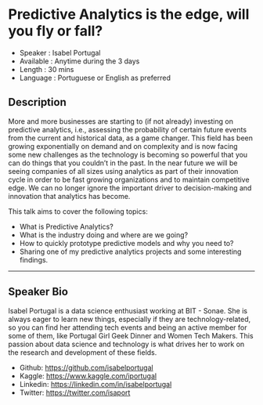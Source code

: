 Predictive Analytics is the edge, will you fly or fall?
============================

*	Speaker : Isabel Portugal
*	Available : Anytime during the 3 days
*	Length : 30 mins
*	Language : Portuguese or English as preferred

Description
-----------

More and more businesses are starting to (if not already) investing on predictive analytics, i.e., assessing the probability of certain future events from the current and historical data, as a game changer. This field has been growing exponentially on demand and on complexity and is now facing some new challenges as the technology is becoming so powerful that you can do things that you couldn’t in the past. 
 In the near future we will be seeing companies of all sizes using analytics as part of their innovation cycle in order to be fast growing organizations and to maintain competitive edge. We can no longer ignore the important driver to decision-making and innovation that analytics has become. 

This talk aims to cover the following topics:
-	What is Predictive Analytics?
-	What is the industry doing and where are we going?
-	How to quickly prototype predictive models and why you need to?
-	Sharing one of my predictive analytics projects and some interesting findings.

---------------


Speaker Bio
-----------

Isabel Portugal is a data science enthusiast working at BIT - Sonae. She is always eager to learn new things, especially if they are technology-related, so you can find her attending tech events and being an active member for some of them, like Portugal Girl Geek Dinner and Women Tech Makers. This passion about data science and technology is what drives her to work on the research and development of these fields. 

*	Github:  https://github.com/isabelportugal
*	Kaggle: https://www.kaggle.com/iportugal
*	Linkedin: https://linkedin.com/in/isabelportugal
*	Twitter: https://twitter.com/isaport
